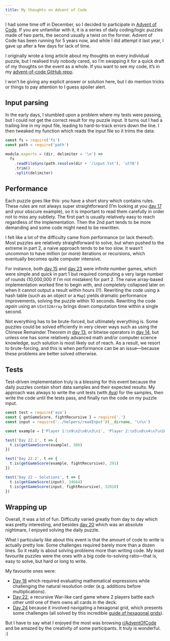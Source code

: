 ```yaml
---
title: My thoughts on Advent of Code
---
```


I had some time off in December, so I decided to participate in [Advent of Code](https://adventofcode.com/). If you are unfamiliar with it, it is a series of daily coding/logic puzzles made of two parts, the second usually a twist on the former. Advent of Code has been running for 5 years now, and while I did attempt it last year, I gave up after a few days for lack of time.

I originally wrote a long article about my thoughts on every individual puzzle, but I realised truly nobody cared, so I’m swapping it for a quick draft of my thoughts on the event as a whole. If you want to see my code, it’s in my [advent-of-code GitHub repo](https://github.com/KittyGiraudel/advent-of-code).

I won’t be giving any explicit answer or solution here, but I do mention tricks or things to pay attention to I guess spoiler alert.

## Input parsing

In the early days, I stumbled upon a problem where my tests were passing, but I could not get the correct result for my puzzle input. It turns out I had a trailing line in my input file, leading to hard-to-track errors down the line. I then tweaked my function which reads the input file so it trims the data:

```js
const fs = require('fs')
const path = require('path')

module.exports = (dir, delimiter = '\n') =>
  fs
    .readFileSync(path.resolve(dir + '/input.txt'), 'utf8')
    .trim()
    .split(delimiter)
```

## Performance

Each puzzle goes like this: you have a short story which contains rules. These rules are not always super straightforward (I’m looking at you [day 17](https://adventofcode.com/2020/day/17) and your obscure example), so it is important to read them carefully in order not to miss any subtlety. The first part is usually relatively easy to reach regardless of the implementation. Then the 2nd part tends to be more demanding and some code might need to be rewritten.

I felt like a lot of the difficulty came from performance (or lack thereof). Most puzzles are relatively straightforward to solve, but when pushed to the extreme in part 2, a naive approach tends to be too slow. It wasn’t uncommon to have million (or more) iterations or recursions, which eventually becomes quite computer intensive.

For instance, both [day 15](https://adventofcode.com/2020/day/15) and [day 23](https://adventofcode.com/2020/day/23) were infinite number games, which were simple and quick in part 1 but required computing a very large number of rounds (10,000,000 if I’m not mistaken) for part 2. The naive array-based implementation worked fine to begin with, and completely collapsed later on when it cannot output a result within hours (!!). Rewriting the code using a hash table (such as an object or a `Map`) yields dramatic performance improvements, solving the puzzle within 10 seconds. Rewriting the code _again_ using an `UInt32Array` brings down computation time within a single second.

Not everything has to be brute-forced, but ultimately everything is. Some puzzles could be solved efficiently in very clever ways such as using the Chinese Remainder Theorem in [day 13](https://adventofcode.com/2020/day/13), or bitwise operators in [day 14](https://adventofcode.com/2020/day/14), but unless one has some relatively advanced math and/or computer science knowledge, such solution is most likely out of reach. As a result, we resort to brute-forcing, and this is when performance can be an issue—because these problems are better solved otherwise.

## Tests

Test-driven implementation truly is a blessing for this event because the daily puzzles contain short data samples and their expected results. My approach was always to write the unit tests (with [Ava](https://github.com/avajs/ava)) for the samples, then write the code until the tests pass, and finally run the code on my puzzle input.

```js
const test = require('ava')
const { getGameScore, fightRecursive } = require('.')
const input = require('../helpers/readInput')(__dirname, '\n\n')

const example = ['Player 1:\n9\n2\n6\n3\n1', 'Player 2:\n5\n8\n4\n7\n10']

test('Day 22.1', t => {
  t.is(getGameScore(example), 306)
})

test('Day 22.2', t => {
  t.is(getGameScore(example, fightRecursive), 291)
})

test('Day 22 — Solutions', t => {
  t.is(getGameScore(input), 34664)
  t.is(getGameScore(input, fightRecursive), 32018)
})
```

## Wrapping up

Overall, it was a lot of fun. Difficulty varied greatly from day to day which was pretty interesting, and besides [day 20](https://adventofcode.com/2020/day/20) which was an absolute nightmare, I enjoyed solving the daily puzzle.

What I particularly like about this event is that the amount of code to write is actually pretty low. Some challenges required barely more than a dozen lines. So it really is about solving problems more than writing code. My least favourite puzzles were the ones with a big code-to-solving ratio—that is, easy to solve, but hard or long to write.

My favourite ones were:

- [Day 18](https://adventofcode.com/2020/day/18) which required evaluating mathematical expressions while challenging the natural resolution order (e.g. additions before multiplications).
- [Day 22](https://adventofcode.com/2020/day/22), a recursive War-like card game where 2 players battle each other until one of them owns all cards in the deck.
- [Day 24](https://adventofcode.com/2020/day/24) because it involved navigating a hexagonal grid, which presents some challenges (all solved by this incredible [guide of hexagonal grids](https://www.redblobgames.com/grids/hexagons/)).

But I have to say what I enjoyed the most was browsing [r/AdventOfCode](https://www.reddit.com/r/adventofcode/) and be amazed by the creativity of some participants. It truly is wonderful. :)
